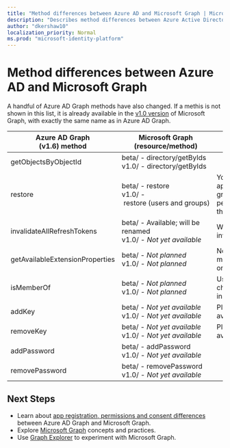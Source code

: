 ```yaml
---
title: "Method differences between Azure AD and Microsoft Graph | Microsoft Graph"
description: "Describes method differences between Azure Active Directory (Azure AD) Graph API and Microsoft Graph API (REST)."
author: "dkershaw10"
localization_priority: Normal
ms.prod: "microsoft-identity-platform"
---
```


# Method differences between Azure AD and Microsoft Graph

A handful of Azure AD Graph methods have also changed.  If a methis is not shown in this list, it is already available in the [v1.0 version](/graph/api/overview?view=graph-rest-1.0) of Microsoft Graph, with exactly the same name as in Azure AD Graph.

|Azure AD Graph <br>(v1.6) method |Microsoft Graph<br>(resource/method)|Comments|
|---|---|---|
| getObjectsByObjectId | beta/&nbsp;-&nbsp;directory/getByIds <br> v1.0/ - directory/getByIds | |
| restore | beta/&nbsp;-&nbsp;restore&nbsp;<br> v1.0/&nbsp;-&nbsp;restore&nbsp;(users&nbsp;and&nbsp;groups) | You can view deleted applications, users, and groups in beta\ and permanently delete them. |
| invalidateAllRefreshTokens | beta/ - Available; will be renamed <br> v1.0/ - _Not yet available_ | Will be renamed to invalidateSigninSessions. |
| getAvailableExtensionProperties | beta/ - _Not planned_ <br> v1.0/ - _Not planned_ | Not currently planned; may be revisited based on demand. |
| isMemberOf | beta/ - _Not planned_ <br> v1.0/ - _Not planned_ | Use checkMemberGroups instead. |
| addKey | beta/ - _Not yet available_ <br> v1.0/ - _Not yet available_ | Planned, but not yet available. | 
| removeKey | beta/ - _Not yet available_ <br> v1.0/ - _Not yet available_ | Planned, but not yet available. | 
| addPassword | beta/ - addPassword <br> v1.0/ - _Not yet available_ | | 
| removePassword | beta/ - removePassword <br> v1.0/ - _Not yet available_ | | 


## Next Steps

- Learn about [app registration, permissions and consent differences](migrate-azure-ad-graph-app-registration-differences.md) between Azure AD Graph and Microsoft Graph.
- Explore [Microsoft Graph](/graph/overview) concepts and practices.
- Use [Graph Explorer](https://aka.ms/ge) to experiment with Microsoft Graph.
